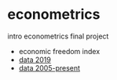 # econometrics
intro econometrics final project
- economic freedom index
- [data 2019](https://www.kaggle.com/datasets/lewisduncan93/the-economic-freedom-index)
- [data 2005-present](https://www.kaggle.com/datasets/usamabuttar/world-happiness-report-2005-present)

